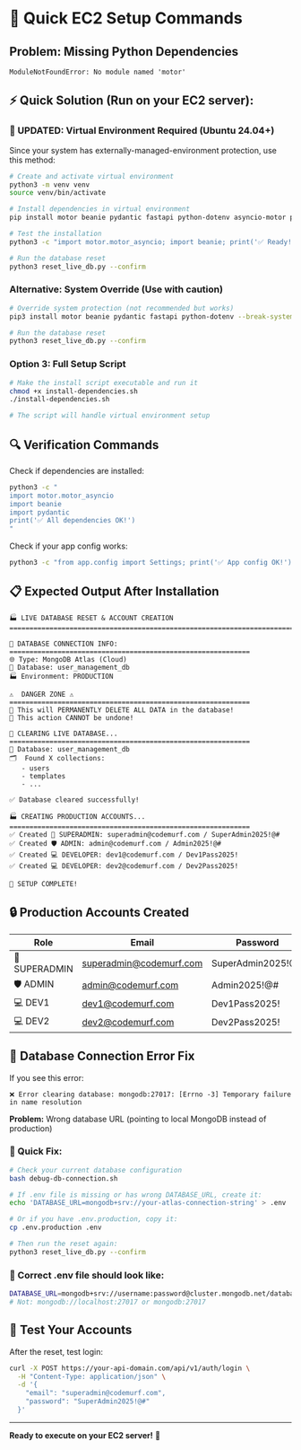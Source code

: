 # 🚀 Quick EC2 Setup Commands

## Problem: Missing Python Dependencies
```
ModuleNotFoundError: No module named 'motor'
```

## ⚡ Quick Solution (Run on your EC2 server):

### 🚨 UPDATED: Virtual Environment Required (Ubuntu 24.04+)

Since your system has externally-managed-environment protection, use this method:

```bash
# Create and activate virtual environment
python3 -m venv venv
source venv/bin/activate

# Install dependencies in virtual environment
pip install motor beanie pydantic fastapi python-dotenv asyncio-motor pymongo dnspython

# Test the installation
python3 -c "import motor.motor_asyncio; import beanie; print('✅ Ready!')"

# Run the database reset
python3 reset_live_db.py --confirm
```

### Alternative: System Override (Use with caution)
```bash
# Override system protection (not recommended but works)
pip3 install motor beanie pydantic fastapi python-dotenv --break-system-packages

# Run the database reset
python3 reset_live_db.py --confirm
```

### Option 3: Full Setup Script
```bash
# Make the install script executable and run it
chmod +x install-dependencies.sh
./install-dependencies.sh

# The script will handle virtual environment setup
```

## 🔍 Verification Commands

Check if dependencies are installed:
```bash
python3 -c "
import motor.motor_asyncio
import beanie
import pydantic
print('✅ All dependencies OK!')
"
```

Check if your app config works:
```bash
python3 -c "from app.config import Settings; print('✅ App config OK!')"
```

## 📋 Expected Output After Installation

```
🏭 LIVE DATABASE RESET & ACCOUNT CREATION
================================================================================

🔗 DATABASE CONNECTION INFO:
============================================================
🌐 Type: MongoDB Atlas (Cloud)
📍 Database: user_management_db
🏭 Environment: PRODUCTION

⚠️  DANGER ZONE ⚠️
============================================================
🚨 This will PERMANENTLY DELETE ALL DATA in the database!
🚨 This action CANNOT be undone!

🚨 CLEARING LIVE DATABASE...
============================================================
📍 Database: user_management_db
🗂️  Found X collections:
   - users
   - templates
   - ...

✅ Database cleared successfully!

🏭 CREATING PRODUCTION ACCOUNTS...
============================================================
✅ Created 👑 SUPERADMIN: superadmin@codemurf.com / SuperAdmin2025!@#
✅ Created 🛡️ ADMIN: admin@codemurf.com / Admin2025!@#  
✅ Created 💻 DEVELOPER: dev1@codemurf.com / Dev1Pass2025!
✅ Created 💻 DEVELOPER: dev2@codemurf.com / Dev2Pass2025!

🎉 SETUP COMPLETE!
```

## 🔒 Production Accounts Created

| Role | Email | Password |
|------|-------|----------|
| 👑 SUPERADMIN | superadmin@codemurf.com | SuperAdmin2025!@# |
| 🛡️ ADMIN | admin@codemurf.com | Admin2025!@# |
| 💻 DEV1 | dev1@codemurf.com | Dev1Pass2025! |
| 💻 DEV2 | dev2@codemurf.com | Dev2Pass2025! |

## 🚨 Database Connection Error Fix

If you see this error:
```
❌ Error clearing database: mongodb:27017: [Errno -3] Temporary failure in name resolution
```

**Problem:** Wrong database URL (pointing to local MongoDB instead of production)

### 🔧 Quick Fix:

```bash
# Check your current database configuration
bash debug-db-connection.sh

# If .env file is missing or has wrong DATABASE_URL, create it:
echo 'DATABASE_URL=mongodb+srv://your-atlas-connection-string' > .env

# Or if you have .env.production, copy it:
cp .env.production .env

# Then run the reset again:
python3 reset_live_db.py --confirm
```

### 📝 Correct .env file should look like:
```bash
DATABASE_URL=mongodb+srv://username:password@cluster.mongodb.net/database_name?retryWrites=true&w=majority
# Not: mongodb://localhost:27017 or mongodb:27017
```

## 🧪 Test Your Accounts

After the reset, test login:
```bash
curl -X POST https://your-api-domain.com/api/v1/auth/login \
  -H "Content-Type: application/json" \
  -d '{
    "email": "superadmin@codemurf.com",
    "password": "SuperAdmin2025!@#"
  }'
```

---

**Ready to execute on your EC2 server!** 🎯